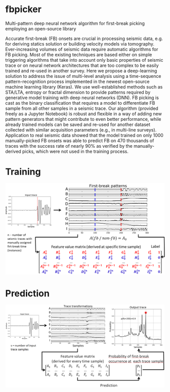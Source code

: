 # fbpicker
Multi-pattern deep neural network algorithm for first-break picking employing an open-source library

Accurate first-break (FB) onsets are crucial in processing seismic data, e.g. for deriving statics solution or building velocity models via tomography. Ever-increasing volumes of seismic data require automatic algorithms for FB picking. Most of the existing techniques are based either on simple triggering algorithms that take into account only basic properties of seismic trace or on neural network architectures that are too complex to be easily trained and re-used in another survey. Here we propose a deep-learning solution to address the issue of multi-level analysis using a time-sequence pattern-recognition process implemented in the newest open-source machine learning library (Keras). We use well-established methods such as STA/LTA, entropy or fractal dimension to provide patterns required by generative model training with deep neural networks (DNN). FB picking is cast as the binary classification that requires a model to differentiate FB sample from all other samples in a seismic trace. Our algorithm (provided freely as a Jupyter Notebook) is robust and flexible in a way of adding new pattern generators that might contribute to even better performance, while already trained models can be saved and re-used for another dataset collected with similar acquisition parameters (e.g., in multi-line surveys). Application to real seismic data showed that the model trained on only 1000 manually-picked FB onsets was able to predict FB on 470 thousands of traces with the success rate of nearly 90% as verified by the manually-derived picks, which were not used in the training process. 

# Training
![Training](./images/training.png "Training")

# Prediction
![Prediction](./images/prediction.png "Prediction")

